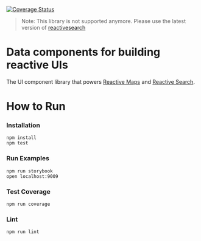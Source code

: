 [![Coverage Status](https://coveralls.io/repos/github/appbaseio/reactivebase/badge.svg?branch=dev)](https://coveralls.io/github/appbaseio/reactivebase?branch=dev)

> Note: This library is not supported anymore. Please use the latest version of [reactivesearch](https://github.com/appbaseio/reactivesearch)


# Data components for building reactive UIs

The UI component library that powers [Reactive Maps](https://github.com/appbaseio/reactivemaps) and [Reactive Search](https://github.com/appbaseio/reactivesearch).

# How to Run

### Installation

```
npm install
npm test
```

### Run Examples

```
npm run storybook
open localhost:9009
```

### Test Coverage

```
npm run coverage
```

### Lint

```
npm run lint
```
